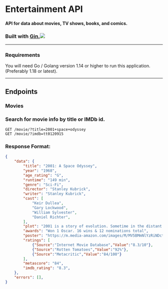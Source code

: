 # Entertainment API
#### API for data about movies, TV shows, books, and comics.

### Built with [Gin.](https://gin-gonic.com/)![](https://www.chetu.com/img/technology-logo/gin-gonic.png)
---
### Requirements
You will need Go / Golang version 1.14 or higher to run this application. (Preferably 1.18 or latest).
___

## Endpoints

### Movies
### Search for movie info by title or IMDb id.
```
GET /movie/?title=2001+space+odyssey
GET /movie/?imdb=tt0120915
```
### Response Format:
```json
{
    "data": {
        "title": "2001: A Space Odyssey",
        "year": "1968",
        "age_rating": "G",
        "runtime": "149 min",
        "genre": "Sci-Fi",
        "director": "Stanley Kubrick",
        "writer": "Stanley Kubrick",
        "cast": [
            "Keir Dullea",
            "Gary Lockwood",
            "William Sylvester",
            "Daniel Richter",
        ],
        "plot": "2001 is a story of evolution. Sometime in the distant past, someone or something nudged evolution by placing a monolith on Earth (presumably elsewhere throughout the universe as well). Evolution then enabled humankind to reach the moon's surface, where yet another monolith is found, one that signals the monolith placers that humankind has evolved that far. Now a race begins between computers (HAL) and human (Bowman) to reach the monolith placers. The winner will achieve the next step in evolution, whatever that may be.",
        "awards": "Won 1 Oscar. 16 wins & 12 nominations total",
        "poster": "https://m.media-amazon.com/images/M/MV5BMmNlYzRiNDctZWNhMi00MzI4LThkZTctMTUzMmZkMmFmNThmXkEyXkFqcGdeQXVyNzkwMjQ5NzM@._V1_SX300.jpg",
        "ratings": [
            {"Source":"Internet Movie Database","Value":"8.3/10"},
            {"Source":"Rotten Tomatoes","Value":"92%"},
            {"Source":"Metacritic","Value":"84/100"}
        ],
        "metascore": "84",
        "imdb_rating": "8.3",
    },
    "errors": [],
}
```